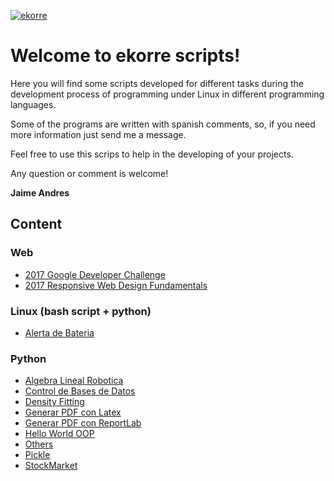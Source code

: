 [![ekorre](http://1.bp.blogspot.com/-67Iwh-wi8CQ/Vaae46eEz0I/AAAAAAAAAoE/Gv59Au9ODLA/s1600/logo.png)](http://www.ekorre.org/)

# [](#header-1)Welcome to ekorre scripts!

Here you will find some scripts developed for different tasks during the development process of programming under Linux in different programming languages.

Some of the programs are written with spanish comments, so, if you need more information just send me a message.

Feel free to use this scrips to help in the developing of your projects.

Any question or comment is welcome!

**Jaime Andres**

## [](#header-2)Content

### [](#header-3)Web

* [2017 Google Developer Challenge](2017-Google-Developer-Challenge)
* [2017 Responsive Web Design  Fundamentals](2017-Responsive-Web-Design-Fundamentals)

### [](#header-3)Linux (bash script + python)

* [Alerta de Bateria](https://github.com/jaimeandrescatano/ekorre/tree/master/AlertaBateria)

### [](#header-3)Python

* [Algebra Lineal Robotica](https://github.com/jaimeandrescatano/ekorre/tree/master/AlgebraLinealRobotica)
* [Control de Bases de Datos](https://github.com/jaimeandrescatano/ekorre/tree/master/ControlDeBasesDeDatos)
* [Density Fitting](https://github.com/jaimeandrescatano/ekorre/tree/master/DensityFitting)
* [Generar PDF con Latex](https://github.com/jaimeandrescatano/ekorre/tree/master/GenerarPDFconLatex)
* [Generar PDF con ReportLab](https://github.com/jaimeandrescatano/ekorre/tree/master/GenerarPDFconReportLab)
* [Hello World OOP](https://github.com/jaimeandrescatano/ekorre/tree/master/HelloWorld-OOP)
* [Others](https://github.com/jaimeandrescatano/ekorre/tree/master/Others)
* [Pickle](https://github.com/jaimeandrescatano/ekorre/tree/master/Pickle)
* [StockMarket](https://github.com/jaimeandrescatano/ekorre/tree/master/StockMarket)
